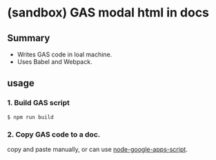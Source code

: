 # (sandbox) GAS modal html in docs

## Summary

* Writes GAS code in loal machine.
* Uses Babel and Webpack.

## usage

### 1. Build GAS script

```
$ npm run build
```

### 2. Copy GAS code to a doc.

copy and paste manually, or can use [node-google-apps-script](https://github.com/danthareja/node-google-apps-script).
